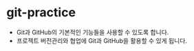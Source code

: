# git-practice
- Git과 GitHub의 기본적인 기능들을 사용할 수 있도록 합니다.  
- 프로젝트 버전관리와 협업에 Git과 GitHub을 활용할 수 있게 됩니다.  
